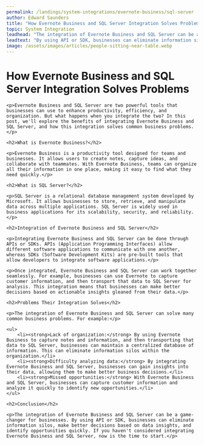 ```yaml
---
permalink: /landings/system-integrations/evernote-business/sql-server
author: Edward Saunders
title: "How Evernote Business and SQL Server Integration Solves Problems"
topic: System Integration
leadhead: "The integration of Evernote Business and SQL Server can be a game-changer for businesses"
leadtext: "By using API or SDK, businesses can eliminate information silos, make better decisions based on data insights, and identify opportunities quickly. If you haven't considered integrating Evernote Business and SQL Server, now is the time to start."
image: /assets/images/articles/people-sitting-near-table.webp
---
```

<div class="arttext">
	<h1>How Evernote Business and SQL Server Integration Solves Problems</h1>

	<p>Evernote Business and SQL Server are two powerful tools that businesses can use to enhance productivity, efficiency, and organization. But what happens when you integrate the two? In this post, we'll explore the benefits of integrating Evernote Business and SQL Server, and how this integration solves common business problems.</p>

	<h2>What is Evernote Business?</h2>

	<p>Evernote Business is a productivity tool designed for teams and businesses. It allows users to create notes, capture ideas, and collaborate with teammates. With Evernote Business, teams can organize all their information in one place, making it easy to find what they need quickly.</p>

	<h2>What is SQL Server?</h2>

	<p>SQL Server is a relational database management system developed by Microsoft. It allows businesses to store, retrieve, and manipulate data across multiple applications. SQL Server is widely used in business applications for its scalability, security, and reliability.</p>

	<h2>Integration of Evernote Business and SQL Server</h2>

	<p>Integrating Evernote Business and SQL Server can be done through APIs or SDKs. APIs (Application Programming Interfaces) allow different software applications to communicate with one another, whereas SDKs (Software Development Kits) are pre-built tools that allow developers to integrate software applications.</p>

	<p>Once integrated, Evernote Business and SQL Server can work together seamlessly. For example, businesses can use Evernote to capture customer information, and then transport that data to SQL Server for analysis. This integration means that businesses can make better decisions based on actionable insights gleaned from their data.</p>

	<h2>Problems Their Integration Solves</h2>

	<p>The integration of Evernote Business and SQL Server can solve many common business problems. For example:</p>

	<ul>
		<li><strong>Lack of organization:</strong> By using Evernote Business to capture notes and information, and then transporting that data to SQL Server, businesses can maintain a centralized database of information. This can eliminate information silos within the organization.</li>
		<li><strong>Difficulty analyzing data:</strong> By integrating Evernote Business and SQL Server, businesses can gain insights into their data, allowing them to make better business decisions.</li>
		<li><strong>Missed opportunities:</strong> With Evernote Business and SQL Server, businesses can capture customer information and analyze it quickly to identify new opportunities.</li>
	</ul>

	<h2>Conclusion</h2>

	<p>The integration of Evernote Business and SQL Server can be a game-changer for businesses. By using API or SDK, businesses can eliminate information silos, make better decisions based on data insights, and identify opportunities quickly. If you haven't considered integrating Evernote Business and SQL Server, now is the time to start.</p>

</div>
